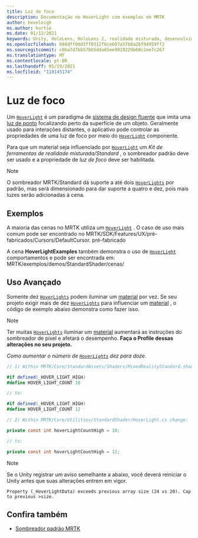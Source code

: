 ```yaml
---
title: Luz de foco
description: Documentação no HoverLight com exemplos em MRTK
author: keveleigh
ms.author: kurtie
ms.date: 01/12/2021
keywords: Unity, HoloLens, HoloLens 2, realidade misturada, desenvolvimento, MRTK, luz de foco,
ms.openlocfilehash: b98dff0dd3ff0312f6ce607a5fb8a26f94959ff2
ms.sourcegitcommit: c0ba7d7bb57bb5dda65ee9019229b68c2ee7c267
ms.translationtype: MT
ms.contentlocale: pt-BR
ms.lasthandoff: 05/19/2021
ms.locfileid: "110145174"
---
```

# <a name="hover-light"></a>Luz de foco

Um [`HoverLight`](xref:Microsoft.MixedReality.Toolkit.Utilities.HoverLight) é um paradigma de [sistema de design fluente](https://www.microsoft.com/design/fluent/) que imita uma [luz de ponto](https://docs.unity3d.com/Manual/Lighting.html) focalizando perto da superfície de um objeto. Geralmente usado para interações distantes, o aplicativo pode controlar as propriedades de uma luz de foco por meio do [`HoverLight`](xref:Microsoft.MixedReality.Toolkit.Utilities.HoverLight) componente.

Para que um material seja influenciado por [`HoverLight`](xref:Microsoft.MixedReality.Toolkit.Utilities.HoverLight) um *Kit de ferramentas de realidade misturada/Standard* , o sombreador padrão deve ser usado e a propriedade de *luz de foco* deve ser habilitada.

> [!Note]
> O sombreador MRTK/Standard dá suporte a até dois [`HoverLights`](xref:Microsoft.MixedReality.Toolkit.Utilities.HoverLight) por padrão, mas será dimensionado para dar suporte a quatro e dez, pois mais luzes serão adicionadas à cena.

## <a name="examples"></a>Exemplos

A maioria das cenas no MRTK utiliza um [`HoverLight`](xref:Microsoft.MixedReality.Toolkit.Utilities.HoverLight) . O caso de uso mais comum pode ser encontrado no MRTK/SDK/Features/UX/pré-fabricados/Cursors/DefaultCursor. pré-fabricado

A cena **HoverLightExamples** também demonstra o uso de [`HoverLight`](xref:Microsoft.MixedReality.Toolkit.Utilities.HoverLight) comportamentos e pode ser encontrada em: MRTK/exemplos/demos/StandardShader/cenas/

## <a name="advanced-usage"></a>Uso Avançado

Somente dez [`HoverLights`](xref:Microsoft.MixedReality.Toolkit.Utilities.HoverLight) podem iluminar um [material](https://docs.unity3d.com/ScriptReference/Material.html) por vez. Se seu projeto exigir mais de dez [`HoverLights`](xref:Microsoft.MixedReality.Toolkit.Utilities.HoverLight) para influenciar um [material](https://docs.unity3d.com/ScriptReference/Material.html) , o código de exemplo abaixo demonstra como fazer isso.

> [!Note]
> Ter muitas [`HoverLights`](xref:Microsoft.MixedReality.Toolkit.Utilities.HoverLight) iluminar um [material](https://docs.unity3d.com/ScriptReference/Material.html) aumentará as instruções do sombreador de pixel e afetará o desempenho. **Faça o Profile dessas alterações no seu projeto.**

*Como aumentar o número de [`HoverLights`](xref:Microsoft.MixedReality.Toolkit.Utilities.HoverLight) dez para doze.*

```C#
// 1) Within MRTK/Core/StandardAssets/Shaders/MixedRealityStandard.shader change:

#if defined(_HOVER_LIGHT_HIGH)
#define HOVER_LIGHT_COUNT 10

// to:

#if defined(_HOVER_LIGHT_HIGH)
#define HOVER_LIGHT_COUNT 12

// 2) Within MRTK/Core/Utilities/StandardShader/HoverLight.cs change:

private const int hoverLightCountHigh = 10;

// to:

private const int hoverLightCountHigh = 12;
```

> [!NOTE]
> Se o Unity registrar um aviso semelhante a abaixo, você deverá reiniciar o Unity antes que suas alterações entrem em vigor.
>
> `Property (_HoverLightData) exceeds previous array size (24 vs 20). Cap to previous >size.`

## <a name="see-also"></a>Confira também

* [Sombreador padrão MRTK](mrtk-standard-shader.md)
